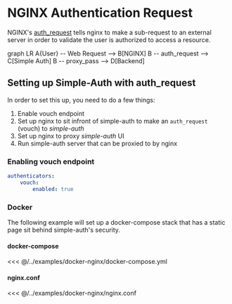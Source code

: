 # NGINX Authentication Request

NGINX's [auth_request](https://docs.nginx.com/nginx/admin-guide/security-controls/configuring-subrequest-authentication/) tells nginx to make a sub-request to an external server in order to validate the user is authorized to access a resource.

<mermaid>
graph LR
A{User} -- Web Request --> B[NGINX]
B -- auth_request --> C[Simple Auth]
B -- proxy_pass --> D[Backend]
</mermaid>

## Setting up Simple-Auth with auth_request

In order to set this up, you need to do a few things:

1. Enable vouch endpoint
1. Set up nginx to sit infront of simple-auth to make an `auth_request` (vouch) to *simple-auth*
1. Set up nginx to proxy *simple-auth* UI
1. Run simple-auth server that can be proxied to by nginx

### Enabling vouch endpoint

```yaml
authenticators:
    vouch:
        enabled: true
```

### Docker

The following example will set up a docker-compose stack that has a static page sit behind simple-auth's security.

#### docker-compose

<<< @/../examples/docker-nginx/docker-compose.yml

#### nginx.conf

<<< @/../examples/docker-nginx/nginx.conf
